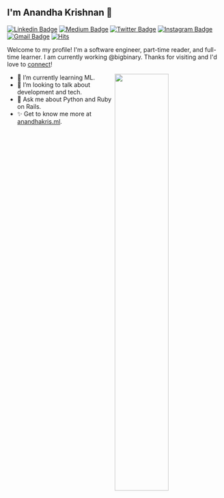 ## I'm Anandha Krishnan 👋

[![Linkedin Badge](https://img.shields.io/badge/-anandhakrishnanaji-blue?style=flat&logo=Linkedin&logoColor=white&link=https://www.linkedin.com/in/anandhakrishnanaji)](https://www.linkedin.com/in/anandhakrishnanaji)
[![Medium Badge](https://img.shields.io/badge/-@anandhakris-000000?style=flat&labelColor=000000&logo=Medium&link=https://medium.com/@anandhakris)](https://medium.com/@anandhakris)
[![Twitter Badge](https://img.shields.io/badge/-@anandhakris7-1ca0f1?style=flat&labelColor=1ca0f1&logo=twitter&logoColor=white&link=https://twitter.com/anandhakris7)](https://twitter.com/anandhakris7)
[![Instagram Badge](https://img.shields.io/badge/-@a.nandhakris-purple?style=flat&logo=instagram&logoColor=white&link=https://instagram.com/a.nandhakris)](https://instagram.com/a.nandhakris)
[![Gmail Badge](https://img.shields.io/badge/-creattech2000-c14438?style=flat&logo=Gmail&logoColor=white&link=mailto:creattech2000@gmail.com)](mailto:creattech2000@gmail.com)
[![Hits](https://hits.seeyoufarm.com/api/count/incr/badge.svg?url=https%3A%2F%2Fgithub.com%2Fanandhakrishnanaji%2F&count_bg=%2379C83D&title_bg=%23555555&icon=verizon.svg&icon_color=%232CFF01&title=hits&edge_flat=false)](https://hits.seeyoufarm.com)

Welcome to my profile! I'm a software engineer, part-time reader, and full-time learner. I am currently working @bigbinary. Thanks for visiting and I'd love to [connect](https://www.linkedin.com/in/anandhakrishnanaji/)!

<picture>
    <source media="(prefers-color-scheme: dark)" srcset="https://github-readme-stats.vercel.app/api?username=anandhakrishnanaji&show_icons=true&theme=merko&rank_icon=github">
    <img align="right" width="50%" src="https://github-readme-stats.vercel.app/api?username=anandhakrishnanaji&show_icons=true&theme=merko&rank_icon=github">
</picture>

<!-- - 🔭 I’m currently working on ____ -->
- 🌱 I’m currently learning ML.
- 👯 I’m looking to talk about development and tech.
- 💬 Ask me about Python and Ruby on Rails.
- ✨ Get to know me more at [anandhakris.ml](http://www.anandhakris.com).

